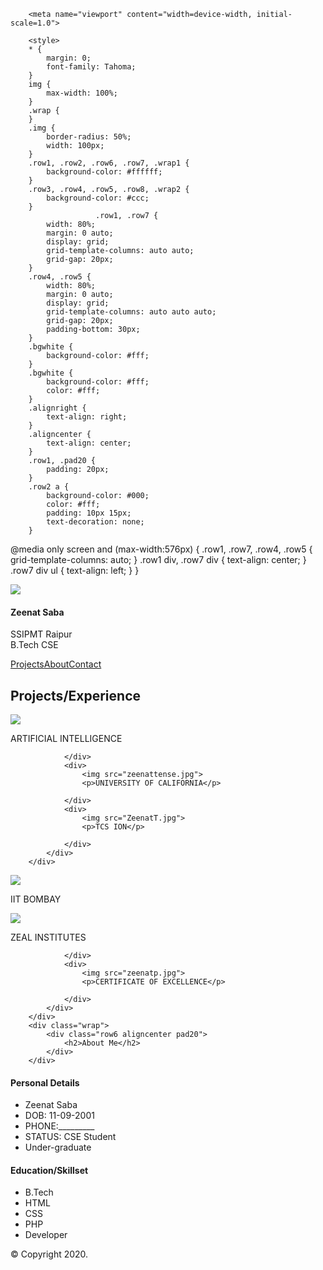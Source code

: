 
<html>
	<head>
		<title>My First HTML Page</title>

		<meta name="viewport" content="width=device-width, initial-scale=1.0">

		<style>
		* {
			margin: 0;
			font-family: Tahoma;
		}
		img {
			max-width: 100%;
		}
		.wrap {
		}
		.img {
			border-radius: 50%;
			width: 100px;
		}
		.row1, .row2, .row6, .row7, .wrap1 {
			background-color: #ffffff;
		}
		.row3, .row4, .row5, .row8, .wrap2 {
			background-color: #ccc;
		}
                       .row1, .row7 {
			width: 80%;
			margin: 0 auto;
			display: grid;
			grid-template-columns: auto auto;
			grid-gap: 20px;
		}
		.row4, .row5 {
			width: 80%;
			margin: 0 auto;
			display: grid;
			grid-template-columns: auto auto auto;
			grid-gap: 20px;
			padding-bottom: 30px;
		}
		.bgwhite {
			background-color: #fff;
		}
		.bgwhite {
			background-color: #fff;
			color: #fff;
		}
		.alignright {
			text-align: right;
		}
		.aligncenter {
			text-align: center;
		}
		.row1, .pad20 {
			padding: 20px;
		}
		.row2 a {
			background-color: #000;
			color: #fff;
			padding: 10px 15px;
			text-decoration: none;
		}

@media only screen and (max-width:576px) {
			.row1, .row7, .row4, .row5 {
				grid-template-columns: auto;
			}
			.row1 div, .row7 div {
				text-align: center;
			}
			.row7 div ul {
				text-align: left;
			}
		}
		</style>
	</head>
<body>
		<div class="wrap1">
			<div class="row1">
				<div><img src="zeenat1.jpg" class="img"></div>
				<div class="alignright pad20">
				       <h4>Zeenat Saba</h4>
				        <p>SSIPMT Raipur<br>
				         B.Tech CSE</p>
				</div>
			</div>
		</div>
		<div class="wrap">
			<div class="row2 aligncenter pad20">
				<a href="">Projects</a><a href="">About</a><a href="">Contact</a>
			</div>
		</div>
		<div class="wrap">
			<div class="row3 aligncenter pad20">
				<h2>Projects/Experience</h2>
			</div>
		</div>
<div class="wrap2">
			<div class="row4">
				<div>
					<img src="ZeenatAI.jpg">
					<p>ARTIFICIAL INTELLIGENCE</p>
					
				</div>
				<div>
					<img src="zeenattense.jpg">
					<p>UNIVERSITY OF CALIFORNIA</p>
					
				</div>
				<div>
					<img src="ZeenatT.jpg">
					<p>TCS ION</p>
					
				</div>
			</div>
		</div>
<div class="wrap2">
			<div class="row5">
				<div>
					<img src="zeenatB.jpg">
					<p>IIT BOMBAY</p>
				</div>
				<div>
					<img src="zeenatC.jpg">
					<p>ZEAL INSTITUTES</p>
					
				</div>
				<div>
					<img src="zeenatp.jpg">
					<p>CERTIFICATE OF EXCELLENCE</p>
					
				</div>
			</div>
		</div>
		<div class="wrap">
			<div class="row6 aligncenter pad20">
				<h2>About Me</h2>
			</div>
		</div>
<div class="wrap1">
			<div class="row7">
				<div class="bgblack pad20">
					<h4 class="aligncenter">Personal Details</h4>
					<ul>
						<li>Zeenat Saba</li>
						<li>DOB: 11-09-2001</li>
						<li>PHONE:_________</li>
						<li>STATUS: CSE Student </li>
						<li>Under-graduate</li>
					</ul>
				</div>
				<div class="bgblack pad20">
					<h4 class="aligncenter">Education/Skillset</h4>
					<ul>
						<li>B.Tech</li>
						<li>HTML</li>
						<li>CSS</li>
						<li>PHP</li>
						<li>Developer</li>
					</ul>
				</div>
			</div>
		</div>
		<div class="wrap">
			<div class="row8 aligncenter pad20">&copy; Copyright 2020.</div>
		</div>
	</body>
</html>

